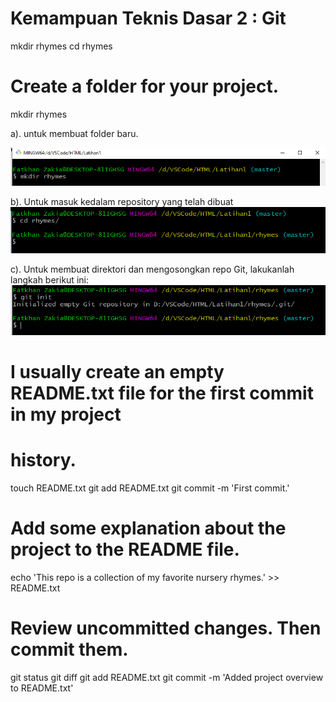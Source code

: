 # Kemampuan Teknis Dasar 2 : Git
mkdir rhymes
cd rhymes

# Create a folder for your project.
mkdir rhymes

a). untuk membuat folder baru.

![praktik 1](https://github.com/FatkhanZakia/rhymes/blob/master/praktik1.png)

b). Untuk masuk kedalam repository yang telah dibuat
![praktik 2](https://github.com/FatkhanZakia/rhymes/blob/master/praktik2.png)

c). Untuk membuat direktori dan mengosongkan repo Git, lakukanlah langkah berikut ini:
![praktik 3](https://github.com/FatkhanZakia/rhymes/blob/master/praktik3.png)





# I usually create an empty README.txt file for the first commit in my project
# history. 
touch README.txt 
git add README.txt 
git commit -m 'First commit.' 

# Add some explanation about the project to the README file.
echo 'This repo is a collection of my favorite nursery rhymes.' >> README.txt

# Review uncommitted changes. Then commit them.
git status
git diff
git add README.txt
git commit -m 'Added project overview to README.txt'